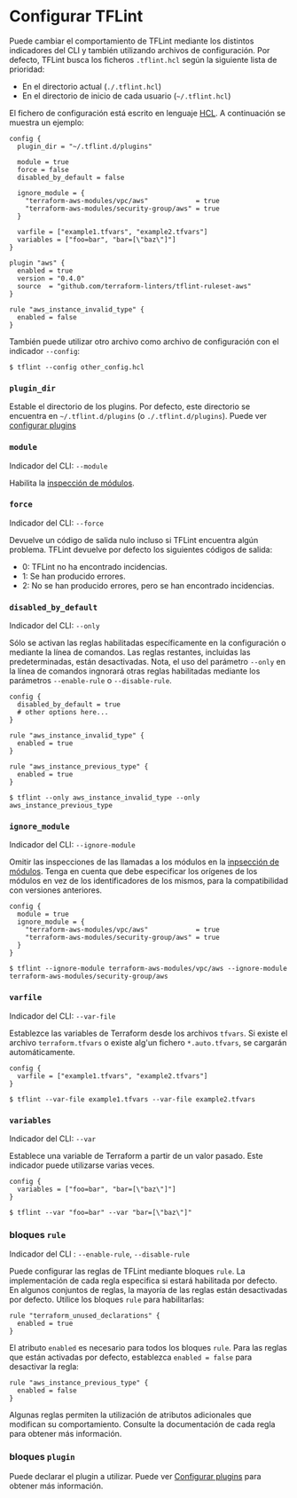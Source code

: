 # Configurar TFLint

Puede cambiar el comportamiento de TFLint mediante los distintos indicadores del CLI y también utilizando archivos de configuración. Por defecto, TFLint busca los ficheros `.tflint.hcl` según la siguiente lista de prioridad:

- En el directorio actual (`./.tflint.hcl`)
- En el directorio de inicio de cada usuario (`~/.tflint.hcl`)

El fichero de configuración está escrito en lenguaje [HCL](https://github.com/hashicorp/hcl). A continuación se muestra un ejemplo:

```hcl
config {
  plugin_dir = "~/.tflint.d/plugins"

  module = true
  force = false
  disabled_by_default = false

  ignore_module = {
    "terraform-aws-modules/vpc/aws"            = true
    "terraform-aws-modules/security-group/aws" = true
  }

  varfile = ["example1.tfvars", "example2.tfvars"]
  variables = ["foo=bar", "bar=[\"baz\"]"]
}

plugin "aws" {
  enabled = true
  version = "0.4.0"
  source  = "github.com/terraform-linters/tflint-ruleset-aws"
}

rule "aws_instance_invalid_type" {
  enabled = false
}
```

También puede utilizar otro archivo como archivo de configuración con el indicador `--config`:

```
$ tflint --config other_config.hcl
```

### `plugin_dir`

Estable el directorio de los plugins. Por defecto, este directorio se encuentra en `~/.tflint.d/plugins` (o `./.tflint.d/plugins`). Puede ver [configurar plugins](plugins.md#advanced-usage)

### `module`

Indicador del CLI: `--module`

Habilita la [inspección de módulos](module-inspection.md).

### `force`

Indicador del CLI: `--force`

Devuelve un código de salida nulo incluso si TFLint encuentra algún problema. TFLint devuelve por defecto los siguientes códigos de salida:

- 0: TFLint no ha encontrado incidencias.
- 1: Se han producido errores.
- 2: No se han producido errores, pero se han encontrado incidencias.

### `disabled_by_default`

Indicador del CLI: `--only`

Sólo se activan las reglas habilitadas específicamente en la configuración o mediante la línea de comandos. Las reglas restantes, incluidas las predeterminadas, están desactivadas. Nota, el uso del parámetro `--only` en la línea de comandos ingnorará otras reglas habilitadas mediante los parámetros `--enable-rule` o `--disable-rule`.

```hcl
config {
  disabled_by_default = true
  # other options here...
}

rule "aws_instance_invalid_type" {
  enabled = true
}

rule "aws_instance_previous_type" {
  enabled = true
}
```

```console
$ tflint --only aws_instance_invalid_type --only aws_instance_previous_type
```

### `ignore_module`

Indicador del CLI: `--ignore-module`

Omitir las inspecciones de las llamadas a los módulos en la [inpsección de módulos](module-inspection.md). Tenga en cuenta que debe especificar los orígenes de los módulos en vez de los identificadores de los mismos, para la compatibilidad con versiones anteriores.

```hcl
config {
  module = true
  ignore_module = {
    "terraform-aws-modules/vpc/aws"            = true
    "terraform-aws-modules/security-group/aws" = true
  }
}
```

```console
$ tflint --ignore-module terraform-aws-modules/vpc/aws --ignore-module terraform-aws-modules/security-group/aws
```

### `varfile`

Indicador del CLI: `--var-file`

Establezce las variables de Terraform desde los archivos `tfvars`. Si existe el archivo `terraform.tfvars` o existe alg'un fichero `*.auto.tfvars`, se cargarán automáticamente.

```hcl
config {
  varfile = ["example1.tfvars", "example2.tfvars"]
}
```

```console
$ tflint --var-file example1.tfvars --var-file example2.tfvars
```

### `variables`

Indicador del CLI: `--var`

Establece una variable de Terraform a partir de un valor pasado. Este indicador puede utilizarse varias veces.

```hcl
config {
  variables = ["foo=bar", "bar=[\"baz\"]"]
}
```

```console
$ tflint --var "foo=bar" --var "bar=[\"baz\"]"
```

### bloques `rule`

Indicador del CLI : `--enable-rule`, `--disable-rule`

Puede configurar las reglas de TFLint mediante bloques `rule`. La implementación de cada regla especifica si estará habilitada por defecto. En algunos conjuntos de reglas, la mayoría de las reglas están desactivadas por defecto. Utilice los bloques `rule` para habilitarlas:

```hcl
rule "terraform_unused_declarations" {
  enabled = true
}
```

El atributo `enabled` es necesario para todos los bloques `rule`. Para las reglas que están activadas por defecto, establezca `enabled = false` para desactivar la regla:

```hcl
rule "aws_instance_previous_type" {
  enabled = false
}
```

Algunas reglas permiten la utilización de atributos adicionales que modifican su comportamiento. Consulte la documentación de cada regla para obtener más información.

### bloques `plugin`

Puede declarar el plugin a utilizar. Puede ver [Configurar plugins](plugins.md) para obtener más información.
